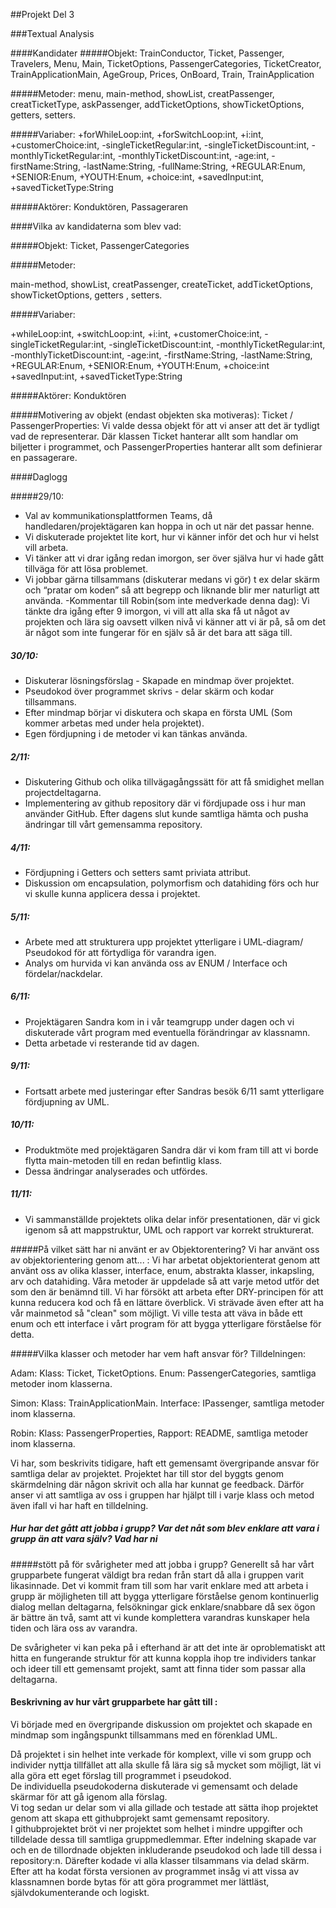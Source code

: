
##Projekt Del 3

###Textual Analysis

####Kandidater
#####Objekt: 
TrainConductor, Ticket,  Passenger, Travelers, Menu, Main, TicketOptions, PassengerCategories, TicketCreator, 
TrainApplicationMain, AgeGroup, Prices, OnBoard, Train, TrainApplication 

#####Metoder: 
menu, main-method, showList, creatPassenger, creatTicketType, askPassenger, 
addTicketOptions, showTicketOptions, getters, setters.

#####Variaber: 
+forWhileLoop:int, +forSwitchLoop:int, +i:int, +customerChoice:int, -singleTicketRegular:int, -singleTicketDiscount:int, 
-monthlyTicketRegular:int, -monthlyTicketDiscount:int, -age:int, -firstName:String, -lastName:String, -fullName:String, 
+REGULAR:Enum, +SENIOR:Enum, +YOUTH:Enum, +choice:int, +savedInput:int, +savedTicketType:String

#####Aktörer:
Konduktören, Passageraren

####Vilka av kandidaterna som blev vad:

#####Objekt: 
Ticket, PassengerCategories 

#####Metoder: 

main-method, showList, creatPassenger, createTicket, addTicketOptions, 
showTicketOptions, getters , setters. 

#####Variaber: 

+whileLoop:int, +switchLoop:int, +i:int, +customerChoice:int, -singleTicketRegular:int, -singleTicketDiscount:int,
 -monthlyTicketRegular:int, -monthlyTicketDiscount:int, -age:int, -firstName:String, -lastName:String, +REGULAR:Enum, 
 +SENIOR:Enum, +YOUTH:Enum, +choice:int +savedInput:int, +savedTicketType:String

#####Aktörer:
Konduktören

#####Motivering av objekt (endast objekten ska motiveras): 
Ticket / PassengerProperties: Vi valde dessa objekt för att vi anser att det är tydligt vad de representerar. Där klassen 
Ticket hanterar allt som handlar om biljetter i programmet, och PassengerProperties hanterar allt som definierar en 
passagerare. 
 
####Daglogg

#####29/10: 
- Val av kommunikationsplattformen Teams, då handledaren/projektägaren kan hoppa in och ut när det passar henne. 
- Vi diskuterade projektet lite kort, hur vi känner inför det och hur vi helst vill arbeta.
- Vi tänker att vi drar igång redan imorgon, ser över själva hur vi hade gått tillväga för att lösa problemet.
- Vi jobbar gärna tillsammans (diskuterar medans vi gör) t ex delar skärm och “pratar om koden” så att begrepp och 
liknande blir mer naturligt att använda. 
-Kommentar till Robin(som inte medverkade denna dag): Vi tänkte dra igång efter 9 imorgon, vi vill att alla ska få ut 
något av projekten och lära sig oavsett  vilken nivå vi känner att vi är på, så om det är något som inte fungerar för en 
själv så är det bara att säga till. 

##### 30/10: 
- Diskuterar lösningsförslag - Skapade en mindmap över projektet.
- Pseudokod över programmet skrivs - delar skärm och kodar tillsammans.
- Efter mindmap börjar vi diskutera och skapa en första UML (Som kommer arbetas med under hela projektet).
- Egen fördjupning i de metoder vi kan tänkas använda. 

##### 2/11:
- Diskutering Github och olika tillvägagångssätt för att få smidighet mellan projectdeltagarna. 
- Implementering av github repository där vi fördjupade oss i hur man använder GitHub. Efter dagens slut kunde samtliga 
hämta och pusha ändringar till vårt gemensamma repository.

##### 4/11: 
- Fördjupning i Getters och setters samt priviata attribut. 
- Diskussion om encapsulation, polymorfism och datahiding förs och hur vi skulle kunna applicera dessa i projektet.  


##### 5/11: 
- Arbete med att strukturera upp projektet ytterligare i UML-diagram/ Pseudokod för att förtydliga för varandra igen.
- Analys om hurvida vi kan använda oss av ENUM / Interface och fördelar/nackdelar. 

##### 6/11:
- Projektägaren Sandra kom in i vår teamgrupp under dagen och vi diskuterade vårt program med eventuella förändringar av 
klassnamn. 
- Detta arbetade vi resterande tid av dagen. 

##### 9/11:
- Fortsatt arbete med justeringar efter Sandras besök 6/11 samt ytterligare fördjupning av UML.

##### 10/11:
- Produktmöte med projektägaren Sandra där vi kom fram till att vi borde flytta main-metoden till en redan befintlig 
klass. 
- Dessa ändringar analyserades och utfördes.

##### 11/11:
- Vi sammanställde projektets olika delar inför presentationen, där vi gick igenom så att mappstruktur, UML och rapport 
var korrekt strukturerat.


#####På vilket sätt har ni använt er av Objektorentering? Vi har använt oss av objektorientering genom att... :
Vi har arbetat objektorienterat genom att använt oss av olika klasser, interface, enum, abstrakta klasser, inkapsling, 
arv och datahiding. Våra metoder är uppdelade så att varje metod utför det som den är benämnd till. Vi har försökt 
att arbeta efter DRY-principen för att kunna reducera kod och få en lättare överblick. Vi strävade även efter att ha vår 
mainmetod så "clean" som möjligt.
Vi ville testa att väva in både ett enum och ett interface i vårt program för att bygga ytterligare förståelse för detta. 


#####Vilka klasser och metoder har vem haft ansvar för?
Tilldelningen:
 
Adam: Klass: Ticket, TicketOptions. Enum: PassengerCategories, samtliga metoder inom klasserna.
  
Simon: Klass: TrainApplicationMain. Interface: IPassenger, samtliga metoder inom klasserna.
  
Robin: Klass: PassengerProperties, Rapport: README, samtliga metoder inom klasserna.

Vi har, som beskrivits tidigare, haft ett gemensamt övergripande ansvar för samtliga delar av projektet. 
Projektet har till stor del byggts genom skärmdelning där någon skrivit och alla har kunnat ge feedback.
Därför anser vi att samtliga av oss i gruppen har hjälpt till i varje klass och metod även ifall vi har haft en tilldelning.

##### Hur har det gått att jobba i grupp? Var det nåt som blev enklare att vara i grupp än att vara själv? Vad har ni 
#####stött på för svårigheter med att jobba i grupp?
Generellt så har vårt grupparbete fungerat väldigt bra redan från start då alla i gruppen varit likasinnade. 
Det vi kommit fram till som har varit enklare med att arbeta i grupp är möjligheten till att bygga ytterligare förståelse 
genom kontinuerlig dialog mellan deltagarna, felsökningar gick enklare/snabbare då sex ögon är bättre än två, samt att 
vi kunde komplettera varandras kunskaper hela tiden och lära oss av varandra. 

De svårigheter vi kan peka på i efterhand är att det inte är oproblematiskt att hitta en fungerande struktur för att 
kunna koppla ihop tre individers tankar och ideer till ett gemensamt projekt, samt att finna tider som passar alla 
deltagarna. 
   

 
 #### Beskrivning av hur vårt grupparbete har gått till :
Vi började med en övergripande diskussion om projektet och skapade en mindmap som ingångspunkt tillsammans med en förenklad UML.

Då projektet i sin helhet inte verkade för komplext, ville vi som grupp och individer nyttja tillfället att alla skulle 
få lära sig så mycket som möjligt, lät vi alla göra ett eget förslag till programmet i pseudokod.  
De individuella pseudokoderna diskuterade vi gemensamt och delade skärmar för att gå igenom alla förslag.  
Vi tog sedan ur delar som vi alla gillade och testade att sätta ihop projektet genom att skapa ett githubprojekt samt 
gemensamt repository.  
I githubprojektet bröt vi ner projektet som helhet i mindre uppgifter och tilldelade dessa till samtliga gruppmedlemmar.
Efter indelning skapade var och en de tillordnade objekten inkluderande pseudokod och lade till dessa i repository:n.
Därefter kodade vi alla klasser tilsammans via delad skärm.
Efter att ha kodat första versionen av programmet insåg vi att vissa av klassnamnen borde bytas för att göra 
programmet mer lättläst, självdokumenterande och logiskt.

 
